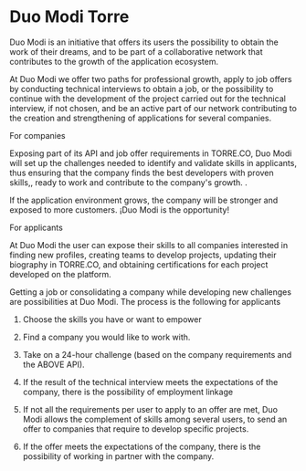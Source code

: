 # Duo Modi Torre

Duo Modi is an initiative that offers its users the possibility to obtain the work of their dreams, and to be part of a collaborative network that contributes to the growth of the application ecosystem.

At Duo Modi we offer two paths for professional growth, apply to job offers by conducting technical interviews to obtain a job, or the possibility to continue with the development of the project carried out for the technical interview, if not chosen, and be an active part of our network contributing to the creation and strengthening of applications for several companies.

For companies

Exposing part of its API and job offer requirements  in TORRE.CO,  Duo Modi will set up the  challenges  needed to identify and validate skills in applicants, thus ensuring that the company finds the best developers with proven skills,, ready to work and contribute to the company's growth. .

If the application environment grows, the company will be stronger and exposed to more customers. ¡Duo Modi is the opportunity!


For applicants

At Duo Modi the user can expose their skills to all companies interested in finding new profiles, creating teams to develop projects, updating their biography in TORRE.CO, and obtaining certifications for each project developed on the platform.

Getting a job or consolidating a company while developing new challenges are possibilities at Duo Modi. The process is the following for applicants

1. Choose the skills you have or want to empower

2. Find a company you would like to work with.

3. Take on a 24-hour challenge (based on the company requirements and the ABOVE API).

4. If the result of the technical interview meets the expectations of the company, there is the possibility of employment linkage

5. If not all the requirements per user to apply to an offer are met, Duo Modi allows the complement of skills among several users, to send an offer to companies that require to develop specific projects.

6. If the offer meets the expectations of the company, there is the possibility of working in partner with the company.






